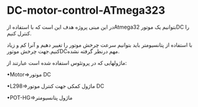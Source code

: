 # DC-motor-control-ATmega323
در این مینی پروژه هدف این است که با استفاده ازAtmega32 بتوانیم یک موتورDC را کنترل کنیم.

با استفاده از پتانسیومتر باید بتوانیم سرعت چرخش موتور را تغییر دهیم و آنرا کم و زیاد کنیم.جهت چرخش موتورDCمهم درنظر گرفته نشده.

ماژولهایی که در پروتئوس استفاده شده است عبارتند از:

•Motor=>موتور DC

•L298=>ماژول کمکی جهت کنترل موتور DC

•POT-HG=>ماژول پتانسیومتر
